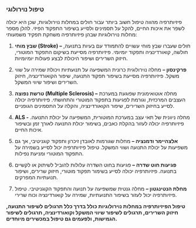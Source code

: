 ### טיפול נוירולוגי
פיזיותרפיה מהווה טיפול חשוב ביותר עבור חולים במחלות נוירולוגיות, שכן היא יכולה לשפר את איכות החיים, להקל על תסמינים ולסייע בשיפור התפקוד הפיזי. להלן מספר מחלות נוירולוגיות שבהן פיזיותרפיה משחקת תפקיד משמעותי:


1.	**שבץ מוחי (Stroke) –** חולים שעברו שבץ מוחי עשויים להתמודד עם בעיות בתנועה, חולשה, קואורדינציה ותפקוד יומיומי. פיזיותרפיה מסייעת בשיקום התפקוד המוטורי, חיזוק השרירים ושיפור היכולת לבצע פעולות יומיומיות.

2.	**פרקינסון –** מחלה נוירולוגית כרונית המשפיעה על תנועתיות ויכולת שמירה על שווי משקל. פיזיותרפיה מסייעת בשיפור תפקוד התנועה, שיפור הקואורדינציה, חיזוק השרירים ושיפור שיווי המשקל.

3.	**טרשת נפוצה (Multiple Sclerosis) –** מחלה אוטואימונית שפוגעת במערכת העצבים המרכזית, וגורמת לפגיעות בתפקוד המוטורי והתחושתי. פיזיותרפיה יכולה לסייע בחיזוק השרירים, שיפור הקואורדינציה, והקלה על התסמינים הגופניים.
4. **ALS -**  מחלה ניוונית של תאי עצב במערכת המוטורית, המשפיעה על יכולת התנועה. פיזיותרפיה יכולה לעזור בהקלת כאבים, בשימור יכולת התנועה לאורך זמן ובשיפור איכות החיים.

5.	**אלצהיימר ודמנציה –** מחלות שגורמות לאובדן זיכרון ותפקוד קוגניטיבי, אך גם משפיעות על יכולת התנועה ושווי המשקל. טיפול פיזיותרפיה יכול לסייע בשמירה על התפקוד המוטורי ומניעת נפילות.

6.	**פגיעות חוט שדרה –** פגיעות בחוט השדרה עלולות להוביל לשיתוק או לקשיים בתנועה. פיזיותרפיה יכולה לסייע בשימור תפקוד מוטורי, חיזוק שרירים, ושיפור תנועתיות המפרקים.

7.	**מחלת הנטינגטון –** מחלה גנטית שמשפיעה על תנועה והתפקוד הקוגניטיבי. טיפול פיזיותרפיה יכול לעזור בשיפור התנועתיות, שמירה על קואורדינציה וכוח שרירי.

**טיפול הפיזיותרפיה במחלות נוירולוגיות כולל בדרך כלל תרגולים לשיפור התנועה, חיזוק השרירים, תרגולים לשיפור שיווי המשקל וקואורדינציה, תרגולים לשיפור הגמישות, ולפעמים גם טיפול במכשירים מיוחדים.**
